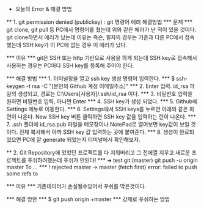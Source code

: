 * 오늘의 Error & 해결 방법 

** 1. git permission denied (publickey) : git 명령어 에러 해결방법
*** 문제 
*** git clone, git pull 등 PC에서 명령어를 쳤는데 위와 같은 에러가 난 적이 있을 것이다. git clone하면서 에러가 났는데 이유는 즉슨, 필자의 경우는 기존과 다른 PC에서 접속했는데 SSH key가 이 PC에 없는 경우 이 에러가 났다.

*** 이유 
*** git은 SSH 또는 http 기반으로 사용을 하게 되는데 SSH key로 접속해서 사용하는 경우는 PC마다 SSH key를 등록해 주어야 한다.

*** 해결 방법 
*** 1. 터미널창을 열고 ssh key 생성 명령어 입력한다.
*** $ ssh-keygen -t rsa -C "[본인의 Github 계정 이메일주소]"
*** 2. Enter 입력. id_rsa 파일의 생성되고, 경로는 C:\Users\[사용자]/.ssh/id_rsa 이다.
*** 3. 비밀번호 입력을 원하면 비밀번호 입력, 아니면 Enter
*** 4. SSH key가 생성 되었다.
*** 5. Github에 Settings 메뉴로 이동한다.
*** 6. Settings에서 SSH keys를 누르면 아래와 같은 화면이 나온다. New SSH key 버튼 클릭하면 SSH key 값을 입력하는 란이 나온다.
*** 7. .ssh 폴더에 id_rsa.pub 파일을 메모장이나 NotePad로 열어보면 key값이 보일 것이다. 전체 복사해서 아까 SSH key 값 입력하는 곳에 붙여준다.
*** 8. 생성이 완료되었으면 PC에 잘 generate 되었는지 터미널에서 확인해보자.

** 2. Git Repository에 있었던 프로젝트를 다 지워버리고 그 전에껄 지우고 새로운 프로젝트를 푸쉬하려했는데 푸쉬가 안된다!
*** ➜ test git:(master) git push -u origin master To ...
*** ! rejected master -> master (fetch first) error: failed to push some refs to

*** 이유 
*** 기존데이터가 손실될수있어서 푸쉬를 막은것이다.

*** 해결 방안 
*** $ git push origin +master 
*** 강제로 푸쉬하는 방법
